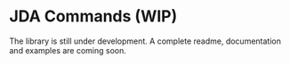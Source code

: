 # JDA Commands (WIP)

The library is still under development. A complete readme, documentation and examples are coming soon.